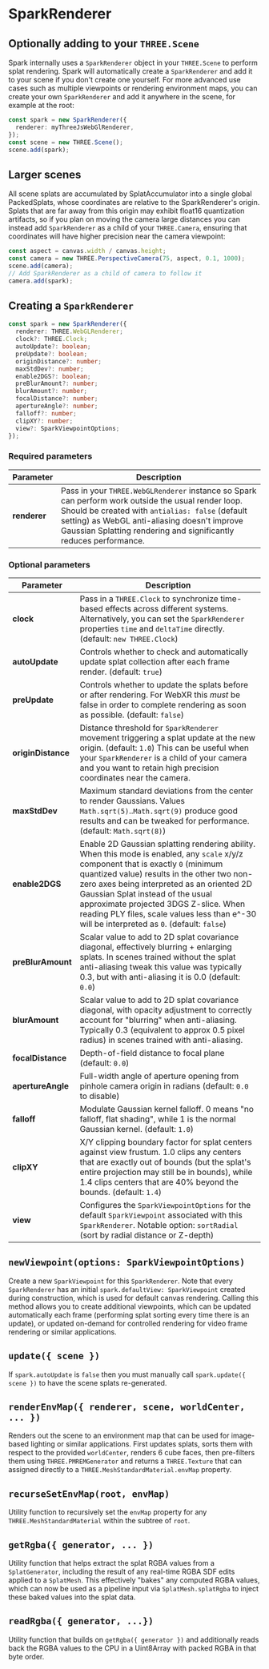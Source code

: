 # SparkRenderer

## Optionally adding to your `THREE.Scene`

Spark internally uses a `SparkRenderer` object in your `THREE.Scene` to perform splat rendering. Spark will automatically create a `SparkRenderer` and add it to your scene if you don't create one yourself. For more advanced use cases such as multiple viewpoints or rendering environment maps, you can create your own `SparkRenderer` and add it anywhere in the scene, for example at the root:
```typescript
const spark = new SparkRenderer({
  renderer: myThreeJsWebGlRenderer,
});
const scene = new THREE.Scene();
scene.add(spark);
```

## Larger scenes

All scene splats are accumulated by SplatAccumulator into a single global PackedSplats, whose coordinates are relative to the SparkRenderer's origin. Splats that are far away from this origin may exhibit float16 quantization artifacts, so if you plan on moving the camera large distances you can instead add `SparkRenderer` as a child of your `THREE.Camera`, ensuring that coordinates will have higher precision near the camera viewpoint:
```javascript
const aspect = canvas.width / canvas.height;
const camera = new THREE.PerspectiveCamera(75, aspect, 0.1, 1000);
scene.add(camera);
// Add SparkRenderer as a child of camera to follow it
camera.add(spark);
```

## Creating a `SparkRenderer`

```typescript
const spark = new SparkRenderer({
  renderer: THREE.WebGLRenderer;
  clock?: THREE.Clock;
  autoUpdate?: boolean;
  preUpdate?: boolean;
  originDistance?: number;
  maxStdDev?: number;
  enable2DGS?: boolean;
  preBlurAmount?: number;
  blurAmount?: number;
  focalDistance?: number;
  apertureAngle?: number;
  falloff?: number;
  clipXY?: number;
  view?: SparkViewpointOptions;
});
```
### Required parameters
| **Parameter** | Description |
| ------------- | ----------- |
| **renderer**  | Pass in your `THREE.WebGLRenderer` instance so Spark can perform work outside the usual render loop. Should be created with `antialias: false` (default setting) as WebGL anti-aliasing doesn't improve Gaussian Splatting rendering and significantly reduces performance.

### Optional parameters

| **Parameter**     | Description |
| ----------------- | ----------- |
| **clock**         | Pass in a `THREE.Clock` to synchronize time-based effects across different systems. Alternatively, you can set the `SparkRenderer` properties `time` and `deltaTime` directly. (default: `new THREE.Clock`)
| **autoUpdate**    | Controls whether to check and automatically update splat collection after each frame render. (default: `true`)
| **preUpdate**     | Controls whether to update the splats before or after rendering. For WebXR this *must* be false in order to complete rendering as soon as possible. (default: `false`)
| **originDistance** | Distance threshold for `SparkRenderer` movement triggering a splat update at the new origin. (default: `1.0`) This can be useful when your `SparkRenderer` is a child of your camera and you want to retain high precision coordinates near the camera.
| **maxStdDev**     | Maximum standard deviations from the center to render Gaussians. Values `Math.sqrt(5)`..`Math.sqrt(9)` produce good results and can be tweaked for performance. (default: `Math.sqrt(8)`)
| **enable2DGS**    | Enable 2D Gaussian splatting rendering ability. When this mode is enabled, any `scale` x/y/z component that is exactly `0` (minimum quantized value) results in the other two non-zero axes being interpreted as an oriented 2D Gaussian Splat instead of the usual approximate projected 3DGS Z-slice. When reading PLY files, scale values less than e^-30 will be interpreted as `0`. (default: `false`)
| **preBlurAmount** | Scalar value to add to 2D splat covariance diagonal, effectively blurring + enlarging splats. In scenes trained without the splat anti-aliasing tweak this value was typically 0.3, but with anti-aliasing it is 0.0 (default: `0.0`)
| **blurAmount**    | Scalar value to add to 2D splat covariance diagonal, with opacity adjustment to correctly account for "blurring" when anti-aliasing. Typically 0.3 (equivalent to approx 0.5 pixel radius) in scenes trained with anti-aliasing.
| **focalDistance** | Depth-of-field distance to focal plane (default: `0.0`)
| **apertureAngle** | Full-width angle of aperture opening from pinhole camera origin in radians (default: `0.0` to disable)
| **falloff**       | Modulate Gaussian kernel falloff. 0 means "no falloff, flat shading", while 1 is the normal Gaussian kernel. (default: `1.0`)
| **clipXY**        | X/Y clipping boundary factor for splat centers against view frustum. 1.0 clips any centers that are exactly out of bounds (but the splat's entire projection may still be in bounds), while 1.4 clips centers that are 40% beyond the bounds. (default: `1.4`)
| **view**          | Configures the `SparkViewpointOptions` for the default `SparkViewpoint` associated with this `SparkRenderer`. Notable option: `sortRadial` (sort by radial distance or Z-depth)

## `newViewpoint(options: SparkViewpointOptions)`

Create a new `SparkViewpoint` for this `SparkRenderer`. Note that every `SparkRenderer` has an initial `spark.defaultView: SparkViewpoint` created during construction, which is used for default canvas rendering. Calling this method allows you to create additional viewpoints, which can be updated automatically each frame (performing splat sorting every time there is an update), or updated on-demand for controlled rendering for video frame rendering or similar applications.

## `update({ scene })`

If `spark.autoUpdate` is `false` then you must manually call `spark.update({ scene })` to have the scene splats re-generated.

## `renderEnvMap({ renderer, scene, worldCenter, ... })`

Renders out the scene to an environment map that can be used for image-based lighting or similar applications. First updates splats, sorts them with respect to the provided `worldCenter`, renders 6 cube faces, then pre-filters them using `THREE.PMREMGenerator` and returns a `THREE.Texture` that can assigned directly to a `THREE.MeshStandardMaterial.envMap` property.

## `recurseSetEnvMap(root, envMap)`

Utility function to recursively set the `envMap` property for any `THREE.MeshStandardMaterial` within the subtree of `root`.

## `getRgba({ generator, ... })`

Utility function that helps extract the splat RGBA values from a `SplatGenerator`, including the result of any real-time RGBA SDF edits applied to a `SplatMesh`. This effectively "bakes" any computed RGBA values, which can now be used as a pipeline input via `SplatMesh.splatRgba` to inject these baked values into the splat data.

## `readRgba({ generator, ...})`

Utility function that builds on `getRgba({ generator })` and additionally reads back the RGBA values to the CPU in a Uint8Array with packed RGBA in that byte order.
